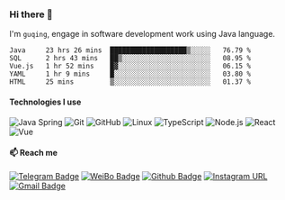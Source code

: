 ### Hi there 👋

<!--
**guqing/guqing** is a ✨ _special_ ✨ repository because its `README.md` (this file) appears on your GitHub profile.

Here are some ideas to get you started:

- 🔭 I’m currently working on ...
- 🌱 I’m currently learning ...
- 👯 I’m looking to collaborate on ...
- 🤔 I’m looking for help with ...
- 💬 Ask me about ...
- 📫 How to reach me: ...
- 😄 Pronouns: ...
- ⚡ Fun fact: ...
-->
I'm `guqing`, engage in software development work using Java language.

<!--START_SECTION:waka-->
```text
Java     23 hrs 26 mins  ███████████████████▒░░░░░   76.79 % 
SQL      2 hrs 43 mins   ██▒░░░░░░░░░░░░░░░░░░░░░░   08.95 % 
Vue.js   1 hr 52 mins    █▓░░░░░░░░░░░░░░░░░░░░░░░   06.15 % 
YAML     1 hr 9 mins     █░░░░░░░░░░░░░░░░░░░░░░░░   03.80 % 
HTML     25 mins         ▒░░░░░░░░░░░░░░░░░░░░░░░░   01.37 % 
```
<!--END_SECTION:waka-->

#### Technologies I use

![Java Spring](https://img.shields.io/badge/-Spring-222222?style=flat&logo=spring&logoColor=6DB33F)
![Git](https://img.shields.io/badge/-Git-222222?style=flat&logo=git&logoColor=F05032)
![GitHub](https://img.shields.io/badge/-GitHub-181717?style=flat&logo=github)
![Linux](https://img.shields.io/badge/-Linux-222222?style=flat&logo=linux&logoColor=FCC624)
![TypeScript](https://img.shields.io/badge/-TypeScript-000000?style=flat&logo=typescript)
![Node.js](https://img.shields.io/badge/-Node.js-222222?style=flat&logo=node.js&logoColor=339933)
![React](https://img.shields.io/badge/-React-222222?style=flat&logo=React&logoColor=61DAFB)
![Vue](https://img.shields.io/badge/-Vue-222222?style=flat&logo=Vue.js&logoColor=4FC08D)

#### 📫 Reach me
[![Telegram Badge](https://img.shields.io/badge/-Telegram-blue?style=flat&logo=Telegram&logoColor=white&link=)](https://t.me/guching) [![WeiBo Badge](https://img.shields.io/badge/-微博-red?style=flat&logo=sina-weibo&logoColor=white&link=)](https://weibo.com/guqing3478520) [![Github Badge](https://img.shields.io/badge/-Github-24292e?style=flat&logo=github&logoColor=white&link=)](https://github.com/guqing) [![Instagram URL](https://img.shields.io/twitter/url?label=Instagram&logo=Instagram&style=social&url=https://instagram.com/guqing_studio)](https://instagram.com/guqing_studio) [![Gmail Badge](https://img.shields.io/badge/-Gmail-c14438?style=flat-square&logo=Gmail&logoColor=white&link=mailto:guqing3478520@gmail.com)](mailto:guqing3478520@gmail.com)
